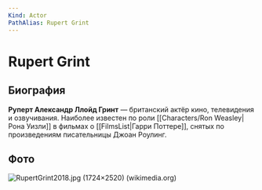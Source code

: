 ```yaml
---
Kind: Actor
PathAlias: Rupert Grint
---
```

# Rupert Grint
## Биография
**Руперт Александр Ллойд Гринт** — британский актёр кино, телевидения и озвучивания. Наиболее известен по роли [[Characters/Ron Weasley|Рона Уизли]] в фильмах о [[FilmsList|Гарри Поттере]], снятых по произведениям писательницы Джоан Роулинг.
## Фото
![RupertGrint2018.jpg (1724×2520) (wikimedia.org)](https://upload.wikimedia.org/wikipedia/commons/9/93/RupertGrint2018.jpg)
